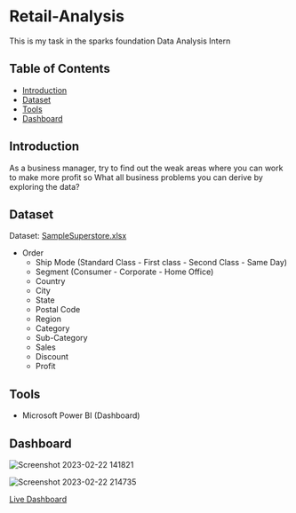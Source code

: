 # Retail-Analysis

This is my task in the sparks foundation Data Analysis Intern

## Table of Contents

  - [Introduction](#introduction)
  - [Dataset](#dataset)
  - [Tools](#tools)
  - [Dashboard](#dashboard)

## Introduction

As a business manager, try to find out the weak areas where you can
work to make more profit so What all business problems you can derive by exploring the data?

## Dataset

Dataset: [SampleSuperstore.xlsx](https://github.com/mahmoudkhaledetman/Retail-Analysis/files/10807810/SampleSuperstore.xlsx)

- Order
  - Ship Mode (Standard Class - First class - Second Class - Same Day)
  - Segment (Consumer - Corporate - Home Office)
  - Country
  - City
  - State
  - Postal Code
  - Region
  - Category
  - Sub-Category
  - Sales
  - Discount
  - Profit

## Tools

- Microsoft Power BI (Dashboard)

## Dashboard

![Screenshot 2023-02-22 141821](https://user-images.githubusercontent.com/119439782/220742550-01c2bc68-c742-4840-b0ee-c2a312389d2f.jpg)

![Screenshot 2023-02-22 214735](https://user-images.githubusercontent.com/119439782/220742802-aa177d59-a4e6-44a3-ad07-1783997cc77b.jpg)

[Live Dashboard](https://www.novypro.com/project/super-store-sales)
